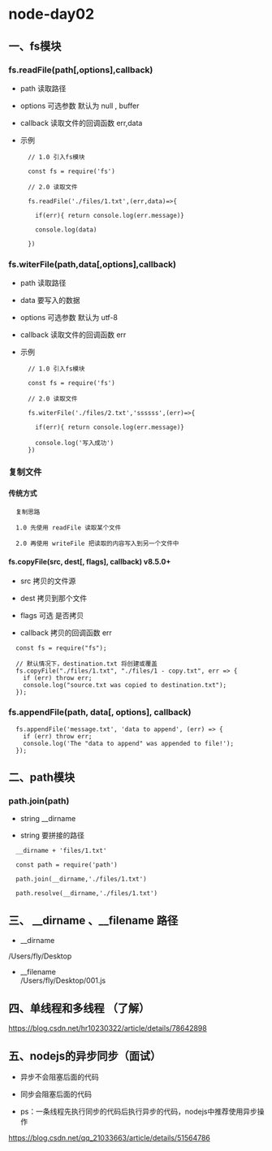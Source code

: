 # node-day02  

## 一、fs模块 

### fs.readFile(path[,options],callback)

+ path 读取路径 

+ options 可选参数 默认为 null , buffer   

+ callback 读取文件的回调函数  err,data  

+ 示例 

  ```
    // 1.0 引入fs模块 

    const fs = require('fs')

    // 2.0 读取文件 

    fs.readFile('./files/1.txt',(err,data)=>{

      if(err){ return console.log(err.message)}

      console.log(data)
     
    })
  ```

### fs.witerFile(path,data[,options],callback)

+ path 读取路径 

+ data 要写入的数据 

+ options 可选参数 默认为 utf-8  

+ callback 读取文件的回调函数  err

+ 示例 

  ```
    // 1.0 引入fs模块 

    const fs = require('fs')

    // 2.0 读取文件 

    fs.witerFile('./files/2.txt','ssssss',(err)=>{

      if(err){ return console.log(err.message)}

      console.log('写入成功')
    })
  ```

### 复制文件 

#### 传统方式  

```
  复制思路  

  1.0 先使用 readFile 读取某个文件

  2.0 再使用 writeFile 把读取的内容写入到另一个文件中  

```

#### fs.copyFile(src, dest[, flags], callback)  v8.5.0+  

+ src 拷贝的文件源

+ dest 拷贝到那个文件   

+ flags 可选 是否拷贝  

+ callback 拷贝的回调函数   err  

```
  const fs = require("fs");

  // 默认情况下，destination.txt 将创建或覆盖
  fs.copyFile("./files/1.txt", "./files/1 - copy.txt", err => {
    if (err) throw err;
    console.log("source.txt was copied to destination.txt");
  });

```

### fs.appendFile(path, data[, options], callback)

```
  fs.appendFile('message.txt', 'data to append', (err) => {
    if (err) throw err;
    console.log('The "data to append" was appended to file!');
  });
```

## 二、path模块   

### path.join(path)

+ string __dirname   

+ string 要拼接的路径 

```
  __dirname + 'files/1.txt'

  const path = require('path')

  path.join(__dirname,'./files/1.txt')

  path.resolve(__dirname,'./files/1.txt')     
```

## 三、 __dirname 、__filename 路径

+  __dirname  

/Users/fly/Desktop

+ __filename  
  /Users/fly/Desktop/001.js 


## 四、单线程和多线程 （了解）

https://blog.csdn.net/hr10230322/article/details/78642898 

## 五、nodejs的异步同步（面试）

+ 异步不会阻塞后面的代码

+ 同步会阻塞后面的代码

+ ps：一条线程先执行同步的代码后执行异步的代码，nodejs中推荐使用异步操作  

https://blog.csdn.net/qq_21033663/article/details/51564786

